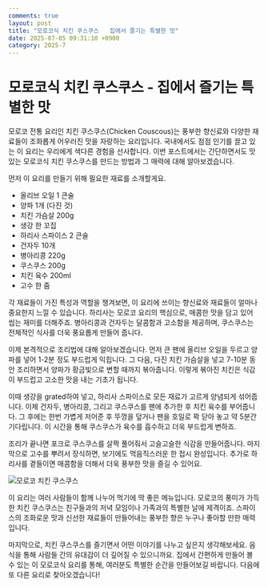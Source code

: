 ```yaml
---
comments: true
layout: post
title: "모로코식 치킨 쿠스쿠스   집에서 즐기는 특별한 맛"
date: 2025-07-05 09:31:10 +0900
category: 2025-7
---
```


# 모로코식 치킨 쿠스쿠스 - 집에서 즐기는 특별한 맛

모로코 전통 요리인 치킨 쿠스쿠스(Chicken Couscous)는 풍부한 향신료와 다양한 재료들이 조화롭게 어우러진 맛을 자랑하는 요리입니다. 국내에서도 점점 인기를 끌고 있는 이 요리는 우리에게 색다른 경험을 선사합니다. 이번 포스트에서는 간단하면서도 맛있는 모로코식 치킨 쿠스쿠스를 만드는 방법과 그 매력에 대해 알아보겠습니다.

 

먼저 이 요리를 만들기 위해 필요한 재료를 소개할게요. 

- 올리브 오일 1 큰술
- 양파 1개 (다진 것)
- 치킨 가슴살 200g
- 생강 한 꼬집
- 하리사 스파이스 2 큰술
- 건자두 10개
- 병아리콩 220g
- 쿠스쿠스 200g
- 치킨 육수 200ml
- 고수 한 줌

각 재료들이 가진 특성과 역할을 챙겨보면, 이 요리에 쓰이는 향신료와 재료들이 얼마나 중요한지 느낄 수 있습니다. 하리사는 모로코 요리의 핵심으로, 매콤한 맛을 담고 있어 씹는 재미를 더해주죠. 병아리콩과 건자두는 달콤함과 고소함을 제공하며, 쿠스쿠스는 전체적인 식사를 더욱 풍요롭게 만들어 줍니다.

 

이제 본격적으로 조리법에 대해 알아보겠습니다. 먼저 큰 팬에 올리브 오일을 두르고 양파를 넣어 1-2분 정도 부드럽게 익힙니다. 그 다음, 다진 치킨 가슴살을 넣고 7-10분 동안 조리하면서 양파가 황금빛으로 변할 때까지 볶아줍니다. 이렇게 볶아진 치킨은 식감이 부드럽고 고소한 맛을 내는 기초가 됩니다. 

이때 생강을 grated하여 넣고, 하리사 스파이스로 모든 재료가 고르게 양념되게 섞어줍니다. 이제 건자두, 병아리콩, 그리고 쿠스쿠스를 팬에 추가한 후 치킨 육수를 부어줍니다. 그 후에는 한번 가볍게 저어준 후 뚜껑을 덮거나 팬을 호일로 꽉 닫아 놓고 약 5분간 기다립니다. 이 시간을 통해 쿠스쿠스가 육수를 흡수하고 더욱 부드럽게 변하죠.

 

조리가 끝나면 포크로 쿠스쿠스를 살짝 풀어줘서 고슬고슬한 식감을 만들어줍니다. 마지막으로 고수를 뿌려서 장식하면, 보기에도 먹음직스러운 한 접시 완성입니다. 추가로 하리사를 곁들이면 매콤함을 더해서 더욱 풍부한 맛을 즐길 수 있어요.

 

![모로코 치킨 쿠스쿠스](https://www.themealdb.com/images/media/meals/qxytrx1511304021.jpg)

 

이 요리는 여러 사람들이 함께 나누어 먹기에 딱 좋은 메뉴입니다. 모로코의 풍미가 가득한 치킨 쿠스쿠스는 친구들과의 저녁 모임이나 가족과의 특별한 날에 제격이죠. 스파이스의 조화로운 맛과 신선한 재료들이 만들어내는 풍부한 향은 누구나 좋아할 만한 매력입니다.

 

마지막으로, 치킨 쿠스쿠스를 즐기면서 어떤 이야기를 나누고 싶은지 생각해보세요. 음식을 통해 사람들 간의 유대감이 더 깊어질 수 있으니까요. 집에서 간편하게 만들어 볼 수 있는 이 모로코식 요리를 통해, 여러분도 특별한 순간을 만들어보길 바랍니다. 다음에 또 다른 요리로 찾아오겠습니다!